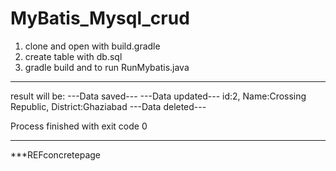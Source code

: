 # MyBatis_Mysql_crud
1. clone and open with build.gradle
2. create table with db.sql
3. gradle build and to run RunMybatis.java
_______________________________________
result will be:
---Data saved---
---Data updated---
id:2, Name:Crossing Republic, District:Ghaziabad
---Data deleted---

Process finished with exit code 0
__________________________________________





***REFconcretepage
